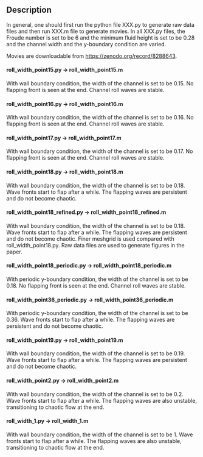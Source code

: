 ## Description

In general, one should first run the python file XXX.py to generate raw data files and then run XXX.m file to generate movies. In all XXX.py files, the Froude number is set to be 6 and the minimum fluid height is set to be 0.28 and the channel width and the y-boundary condition are varied.

Movies are downloadable from https://zenodo.org/record/8288643.

#### roll_width_point15.py -> roll_width_point15.m

With wall boundary condition, the width of the channel is set to be 0.15. No flapping front is seen at the end. Channel roll waves are stable.


#### roll_width_point16.py -> roll_width_point16.m

With wall boundary condition, the width of the channel is set to be 0.16. No flapping front is seen at the end. Channel roll waves are stable.


#### roll_width_point17.py -> roll_width_point17.m

With wall boundary condition, the width of the channel is set to be 0.17. No flapping front is seen at the end. Channel roll waves are stable.

#### roll_width_point18.py -> roll_width_point18.m

With wall boundary condition, the width of the channel is set to be 0.18. Wave fronts start to flap after a while. The flapping waves are persistent and do not become chaotic.

#### roll_width_point18_refined.py -> roll_width_point18_refined.m

With wall boundary condition, the width of the channel is set to be 0.18. Wave fronts start to flap after a while. The flapping waves are persistent and do not become chaotic. Finer meshgrid is used compared with roll_width_point18.py. Raw data files are used to generate figures in the paper.

#### roll_width_point18_periodic.py -> roll_width_point18_periodic.m

With periodic y-boundary condition, the width of the channel is set to be 0.18. No flapping front is seen at the end. Channel roll waves are stable.

#### roll_width_point36_periodic.py -> roll_width_point36_periodic.m

With periodic y-boundary condition, the width of the channel is set to be 0.36. Wave fronts start to flap after a while. The flapping waves are persistent and do not become chaotic.

#### roll_width_point19.py -> roll_width_point19.m

With wall boundary condition, the width of the channel is set to be 0.19. Wave fronts start to flap after a while. The flapping waves are persistent and do not become chaotic.

#### roll_width_point2.py -> roll_width_point2.m

With wall boundary condition, the width of the channel is set to be 0.2. Wave fronts start to flap after a while. The flapping waves are also unstable, transitioning to chaotic flow at the end.

#### roll_width_1.py -> roll_width_1.m

With wall boundary condition, the width of the channel is set to be 1. Wave fronts start to flap after a while. The flapping waves are also unstable, transitioning to chaotic flow at the end.





